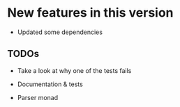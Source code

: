 New features in this version
============================

- Updated some dependencies


 TODOs
------

- Take a look at why one of the tests fails

- Documentation & tests

- Parser monad